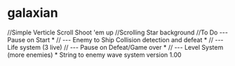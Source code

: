 # galaxian
//Simple Verticle Scroll Shoot 'em up
//Scrolling Star background
//To Do --- Pause on Start *
//      --- Enemy to Ship Collision detection and defeat *
//      --- Life system (3 live)
//      --- Pause on Defeat/Game over *
//      --- Level System (more enemies) * String to enemy wave system version 1.00